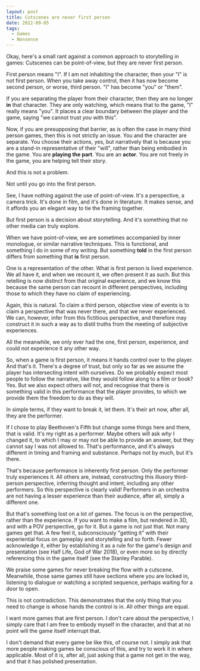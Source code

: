 ```yaml
---
layout: post
title: Cutscenes are never first person
date: 2022-09-05
tags:
  - Games
  - Nonsense
---
```


Okay, here's a small rant against a common approach to storytelling in games: Cutscenes can be point-of-view, but they are never first person.

First person means "I". If I am not inhabiting the character, then your "I" is not first person. When you take away control, then it has now become second person, or worse, third person. "I" has become "you" or "them".

If you are separating the player from their character, then they are no longer **in** that character. They are only watching, which means that to the game, "I" really means "you". It places a clear boundary between the player and the game, saying "we cannot trust *you* with this". 

Now, if you are presupposing that barrier, as is often the case in many third person games, then this is not strictly an issue. You and the character are separate. You choose their actions, yes, but narratively that is because you are a stand-in representative of their "will", rather than being embodied in the game. You are **playing the part**. You are an **actor**. You are not freely in the game, you are helping tell their story.

And this is not a problem.

Not until you go into the first person.

See, I have nothing against the use of point-of-view. It's a perspective, a camera trick. It's done in film, and it's done in literature. It makes sense, and it affords you an elegant way to tie the framing together.

But first person is a decision about storytelling. And it's something that no other media can truly explore.

When we have point-of-view, we are sometimes accompanied by inner monologue, or similar narrative techniques. This is functional, and something I do in some of my writing. But something **told** in the first person differs from something that **is** first person.

One is a representation of the other. What is first person is lived experience. We all have it, and when we recount it, we often present it as such. But this retelling is now distinct from that original experience, and we know this because the same person can recount in different perspectives, including those to which they have no claim of experiencing.

Again, this is natural. To claim a third person, objective view of events is to claim a perspective that was never there, and that we never experienced. We can, however, infer from this fictitious perspective, and therefore may construct it in such a way as to distil truths from the meeting of subjective experiences.

All the meanwhile, we only ever had the one, first person, experience, and could not experience it any other way.

So, when a game is first person, it means it hands control over to the player. And that's it. There's a degree of trust, but only so far as we assume the player has intersecting intent with ourselves. Do we probably expect most people to follow the narrative, like they would follow along to a film or book? Yes. But we also expect others will not, and recognise that there is something valid in this performance that the player provides, to which we provide them the freedom to do as they will.

In simple terms, if they want to break it, let them. It's their art now, after all, they are the performer.

If I chose to play Beethoven's Fifth but change some things here and there, that is valid. It's my right as a performer. Maybe others will ask *why* I changed it, to which I may or may not be able to provide an answer, but they cannot say I was not allowed to. That's performance, and it's always different in timing and framing and substance. Perhaps not by much, but it's there.

That's because performance is inherently first person. Only the performer truly experiences it. All others are, instead, constructing this illusory third-person perspective, inferring thought and intent, including any other performers. So this perspective is clearly valid! Performers in an orchestra are not having a lesser experience than their audience, after all, simply a different one.

But that's something lost on a lot of games. The focus is on the perspective, rather than the experience. If you want to make a film, but rendered in 3D, and with a POV perspective, go for it. But a game is not just that. Not many games get that. A few feel it, subconsciously "getting it" with their experiential focus on gameplay and storytelling and so forth. Fewer acknowledge it, either by establishing it as a rule for the game's design and presentation (see Half Life, God of War 2018), or even more so by directly referencing this in the game itself (see the Stanley Parable).

We praise some games for never breaking the flow with a cutscene. Meanwhile, those same games still have sections where you are locked in, listening to dialogue or watching a scripted sequence, perhaps waiting for a door to open.

This is not contradiction. This demonstrates that the only thing that you need to change is whose hands the control is in. All other things are equal.

I want more games that are first person. I don't care about the perspective, I simply care that I am free to embody myself in the character, and that at no point will the game itself interrupt that.

I don't demand that every game be like this, of course not. I simply ask that more people making games be conscious of this, and try to work it in where applicable. Most of it is, after all, just asking that a game not get in the way, and that it has polished presentation.
